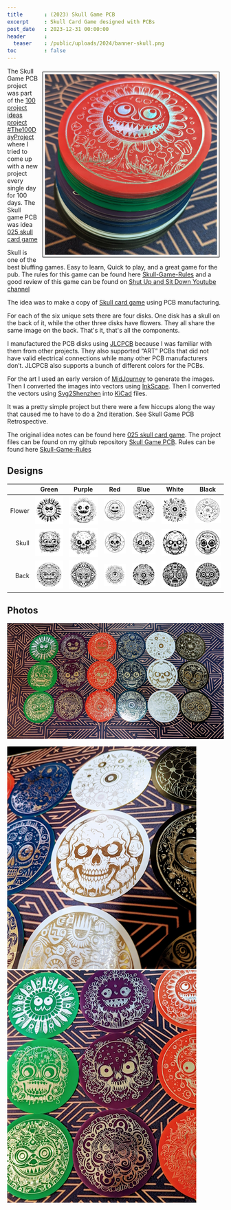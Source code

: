 ```yaml
---
title       : (2023) Skull Game PCB
excerpt     : Skull Card Game designed with PCBs
post_date   : 2023-12-31 00:00:00
header      :
  teaser    : /public/uploads/2024/banner-skull.png
toc         : false
---
```


<img style="float: right; margin: 10px; max-width: 400px; border: 1px solid black; padding: 5px" src="/public/uploads/2024/skull-stack.png" alt="Stack of skull game disks">The Skull Game PCB project was part of the [100 project ideas project #The100DayProject](https://blog.abluestar.com/projects/2023-100-ideas/) where I tried to come up with a new project every single day for 100 days. The Skull game PCB was idea [025 skull card game](https://blog.abluestar.com/idea025-skull-card-game/)

Skull is one of the best bluffing games. Easy to learn, Quick to play, and a great game for the pub. The rules for this game can be found here [Skull-Game-Rules](https://github.com/funvill/skull-game-pcb/blob/main/Skull%20Game%20Rules.pdf) and a good review of this game can be found on [Shut Up and Sit Down Youtube channel](https://www.youtube.com/watch?v=Cv1_6AfbwlQ)

The idea was to make a copy of [Skull card game](https://boardgamegeek.com/boardgame/92415/skull) using PCB manufacturing.

For each of the six unique sets there are four disks. One disk has a skull on the back of it, while the other three disks have flowers. They all share the same image on the back. That's it, that's all the components.

I manufactured the PCB disks using [JLCPCB](https://jlcpcb.com/) because I was familiar with them from other projects. They also supported “ART” PCBs that did not have valid electrical connections while many other PCB manufacturers don’t. JLCPCB also supports a bunch of different colors for the PCBs.

For the art I used an early version of [MidJourney](https://www.midjourney.com/home) to generate the images. Then I converted the images into vectors using [InkScape](https://inkscape.org/). Then I converted the vectors using [Svg2Shenzhen](https://github.com/badgeek/svg2shenzhen) into [KiCad](https://www.kicad.org/) files.

It was a pretty simple project but there were a few hiccups along the way that caused me to have to do a 2nd iteration. See Skull Game PCB Retrospective.

The original idea notes can be found here [025 skull card game](https://blog.abluestar.com/idea025-skull-card-game/). The project files can be found on my github repository [Skull Game PCB](https://github.com/funvill/skull-game-pcb). Rules can be found here [Skull-Game-Rules](https://github.com/funvill/skull-game-pcb/blob/main/Skull%20Game%20Rules.pdf)

## Designs

|        | Green | Purple | Red | Blue | White | Black |
|-------:|:-----:|:------:|:---:|:----:|:-----:|:-----:|
| Flower | <img src="/public/uploads/2024/flower_05.png" alt="Flower skull PCB"> | <img src="/public/uploads/2024/flower_06.png" alt="Flower skull PCB"> | <img src="/public/uploads/2024/flower_07.png" alt="Flower skull PCB"> | <img src="/public/uploads/2024/flower_08.png" alt="Flower skull PCB"> | <img src="/public/uploads/2024/flower_09.png" alt="Flower skull PCB"> | <img src="/public/uploads/2024/flower_10.png" alt="Flower skull PCB"> |
| Skull  | <img src="/public/uploads/2024/skull_05.png" alt="Skull skull PCB">   | <img src="/public/uploads/2024/skull_06.png" alt="Skull skull PCB">   | <img src="/public/uploads/2024/skull_07.png" alt="Skull skull PCB">   | <img src="/public/uploads/2024/skull_08.png" alt="Skull skull PCB">   | <img src="/public/uploads/2024/skull_09.png" alt="Skull skull PCB">   | <img src="/public/uploads/2024/skull_10.png" alt="Skull skull PCB">   |
| Back   | <img src="/public/uploads/2024/back_05.png" alt="Back skull PCB">     | <img src="/public/uploads/2024/back_06.png" alt="Back skull PCB">     | <img src="/public/uploads/2024/back_07.png" alt="Back skull PCB">     | <img src="/public/uploads/2024/back_08.png" alt="Back skull PCB">     | <img src="/public/uploads/2024/back_09.png" alt="Back skull PCB">     | <img src="/public/uploads/2024/back_10.png" alt="Back skull PCB">     |

## Photos

<img src="/public/uploads/2024/skull_photos_900.jpg" alt="Stack of skull game disks">

<img src="/public/uploads/2024/skull_photos_440.jpg" alt="Stack of skull game disks"><img src="/public/uploads/2024/skull2_photos_440.jpg" alt="Stack of skull game disks">
